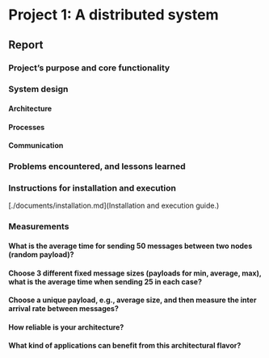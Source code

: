 # Project 1: A distributed system

## Report

### Project’s purpose and core functionality

### System design 

#### Architecture

#### Processes

#### Communication

### Problems encountered, and lessons learned

### Instructions for installation and execution

[./documents/installation.md](Installation and execution guide.)

### Measurements

#### What is the average time for sending 50 messages between two nodes (random payload)?

#### Choose 3 different fixed message sizes (payloads for min, average, max), what is the average time when sending 25 in each case?

#### Choose a unique payload, e.g., average size, and then measure the inter arrival rate between messages?

#### How reliable is your architecture? 

#### What kind of applications can benefit from this architectural flavor?

